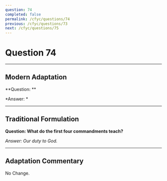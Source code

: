 ```yaml
---
question: 74
completed: false
permalink: /cfyc/questions/74
previous: /cfyc/questions/73
next: /cfyc/questions/75
---
```

# Question 74

---
## Modern Adaptation
**Question: **

*Answer: *

---
## Traditional Formulation
**Question: What do the first four commandments teach?**

*Answer: Our duty to God.*

---
## Adaptation Commentary
No Change.